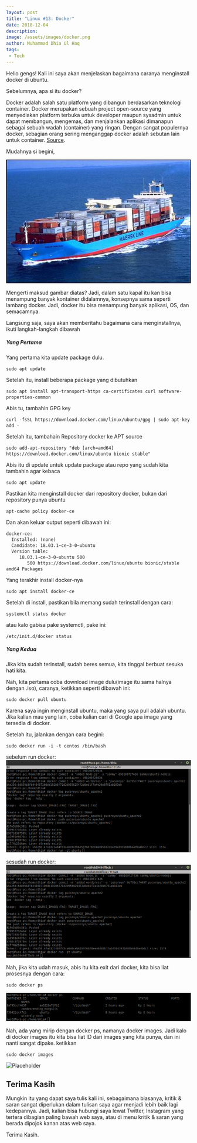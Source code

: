 ```yaml
---
layout: post
title: "Linux #13: Docker"
date: 2018-12-04
description:  
image: /assets/images/docker.png
author: Muhammad Dhia Ul Haq
tags:
 - Tech
---
```

Hello gengs! Kali ini saya akan menjelaskan bagaimana caranya menginstall docker di ubuntu. 

Sebelumnya, apa si itu docker? 

Docker adalah salah satu platform yang dibangun berdasarkan teknologi container. Docker merupakan sebuah project open-source yang menyediakan platform terbuka untuk developer maupun sysadmin untuk dapat membangun, mengemas, dan menjalankan aplikasi dimanapun sebagai sebuah wadah (container) yang ringan. Dengan sangat populernya docker, sebagian orang sering menganggap docker adalah sebutan lain untuk container.
[Source](https://www.codepolitan.com/mengenal-teknologi-docker).

Mudahnya si begini,

![Placeholder](/assets/images/docker1.png)

Mengerti maksud gambar diatas? Jadi, dalam satu kapal itu kan bisa menampung banyak kontainer didalamnya, konsepnya sama seperti lambang docker. Jadi, docker itu bisa menampung banyak aplikasi, OS, dan semacamnya.

Langsung saja, saya akan memberitahu bagaimana cara menginstallnya, ikuti langkah-langkah dibawah

##### Yang Pertama

Yang pertama kita update package dulu.

```console
sudo apt update
```
Setelah itu, install beberapa package yang dibutuhkan

```console
sudo apt install apt-transport-https ca-certificates curl software-properties-common
```
Abis tu, tambahin GPG key

```console
curl -fsSL https://download.docker.com/linux/ubuntu/gpg | sudo apt-key add -
```
Setelah itu, tambahain Repository docker ke APT source

```console
sudo add-apt-repository "deb [arch=amd64] https://download.docker.com/linux/ubuntu bionic stable"
```
Abis itu di update untuk update package atau repo yang sudah kita tambahin agar kebaca

```console
sudo apt update
```
Pastikan kita menginstall docker dari repository docker, bukan dari repository punya ubuntu

```console
apt-cache policy docker-ce
```
Dan akan keluar output seperti dibawah ini:
```console
docker-ce:
  Installed: (none)
  Candidate: 18.03.1~ce~3-0~ubuntu
  Version table:
     18.03.1~ce~3-0~ubuntu 500
        500 https://download.docker.com/linux/ubuntu bionic/stable amd64 Packages
```        

Yang terakhir install docker-nya

```console
sudo apt install docker-ce
```

Setelah di install, pastikan bila memang sudah terinstall dengan cara:

```console
systemctl status docker
```
atau kalo gabisa pake systemctl, pake ini:

```console
/etc/init.d/docker status
```

##### Yang Kedua

Jika kita sudah terinstall, sudah beres semua, kita tinggal berbuat sesuka hati kita.

Nah, kita pertama coba download image dulu(image itu sama halnya dengan .iso), caranya, ketikkan seperti dibawah ini:

```console
sudo docker pull ubuntu
```
Karena saya ingin menginstall ubuntu, maka yang saya pull adalah ubuntu. Jika kalian mau yang lain, coba kalian cari di Google apa image yang tersedia di docker.

Setelah itu, jalankan dengan cara begini:

```console
sudo docker run -i -t centos /bin/bash
```
sebelum run docker:
![Placeholder](/assets/images/docker2.png)

sesudah run docker:
![Placeholder](/assets/images/docker3.png)

Nah, jika kita udah masuk, abis itu kita exit dari docker, kita bisa liat prosesnya dengan cara:

```console
sudo docker ps
```
![Placeholder](/assets/images/docker4.png)

Nah, ada yang mirip dengan docker ps, namanya docker images. Jadi kalo di docker images itu kita bisa liat ID dari images yang kita punya, dan ini nanti sangat dipake. ketikkan

```console
sudo docker images
```

![Placeholder](/assets/images/docker5.png)

## Terima Kasih
Mungkin itu yang dapat saya tulis kali ini, sebagaimana biasanya, kritik & saran sangat diperlukan dalam tulisan saya agar menjadi lebih baik lagi kedepannya. Jadi, kalian bisa hubungi saya lewat Twitter, Instagram yang tertera dibagian paling bawah web saya, atau di menu kritik & saran yang berada dipojok kanan atas web saya. 

Terima Kasih. 